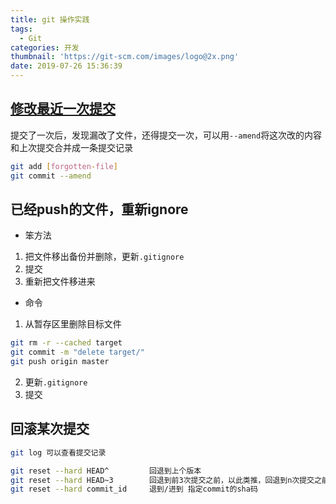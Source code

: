 ```yaml
---
title: git 操作实践
tags:
  - Git
categories: 开发
thumbnail: 'https://git-scm.com/images/logo@2x.png'
date: 2019-07-26 15:36:39
---
```



## [修改最近一次提交](https://git-scm.com/book/zh/v1/Git-%E5%B7%A5%E5%85%B7-%E9%87%8D%E5%86%99%E5%8E%86%E5%8F%B2)
提交了一次后，发现漏改了文件，还得提交一次，可以用`--amend`将这次改的内容和上次提交合并成一条提交记录
```bash
git add [forgotten-file]
git commit --amend
```

## 已经push的文件，重新ignore
* 笨方法
1. 把文件移出备份并删除，更新`.gitignore`
2. 提交
3. 重新把文件移进来

* 命令
1. 从暂存区里删除目标文件
```bash
git rm -r --cached target
git commit -m "delete target/"
git push origin master
```
2. 更新`.gitignore`
3. 提交

## 回滚某次提交
```bash
git log 可以查看提交记录

git reset --hard HEAD^         回退到上个版本
git reset --hard HEAD~3        回退到前3次提交之前，以此类推，回退到n次提交之前
git reset --hard commit_id     退到/进到 指定commit的sha码
```